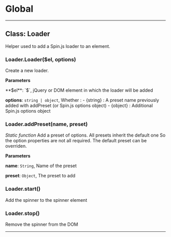 # Global





* * *

## Class: Loader
Helper used to add a Spin.js loader to an element.

### Loader.Loader($el, options) 

Create a new loader.

**Parameters**

**$el**: `$`, jQuery or DOM element in which the loader will be added

**options**: `string | object`, Whether :
    - {string} : A preset name previously added with addPreset (or Spin.js
                 options object)
    - {object} : Additional Spin.js options object


### Loader.addPreset(name, preset) 

*Static function*
Add a preset of options. All presets inherit the default one
So the option properties are not all required.
The default preset can be overriden.

**Parameters**

**name**: `String`, Name of the preset

**preset**: `Object`, The preset to add


### Loader.start() 

Add the spinner to the spinner element


### Loader.stop() 

Remove the spinner from the DOM




* * *










